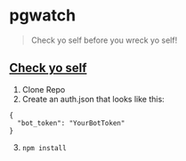 # pgwatch

> Check yo self before you wreck yo self!

## [Check yo self](https://www.youtube.com/watch?v=bCY9L3Xidoo)

1. Clone Repo
2. Create an auth.json that looks like this:

```
{
  "bot_token": "YourBotToken"
}
```

3. `npm install`
